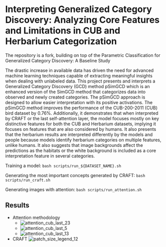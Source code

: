 # Interpreting Generalized Category Discovery: Analyzing Core Features and Limitations in CUB and Herbarium Categorization

The repository is a fork, building on top of the Parametric Classification for Generalized Category Discovery: A Baseline Study 

The drastic increase in available data has driven the need for advanced machine learning techniques capable of extracting meaningful insights when dealing with unlabeled data. This project presents and interprets a Generalized Category Discovery (GCD) method pSimGCD which is an enhanced version of the SimGCD method that categorizes data into observed and newly created categories. The pSimGCD approach is designed to allow easier interpretation with its positive activations. The pSimGCD method improves the performance of the CUB-200-2011 (CUB) bird dataset by 0.76\%. Additionally, it demonstrates that when interpreted by CRAFT or the last self-attention layer, the model focuses mostly on key distinctive features for both the CUB and Herbarium datasets, implying it focuses on features that are also considered by humans. It also presents that the herbarium results are interpreted differently by the models and people because models identify herbarium categories on multiple features, unlike humans. It also suggests that image backgrounds affect the predictions as the habitats or the white background is included as a core interpretation feature in several categories.

Training a model: `bash scripts/run_${DATASET_NAME}.sh`

Generating the most important concepts generated by CRAFT: `bash scripts/run_craft.sh`

Generating images with attention: `bash scripts/run_attention.sh`

## Results
- Attention methodology
  - ![attention_cub_last_23](https://github.com/user-attachments/assets/3b423772-a3b8-467f-a5ed-93b3984dc5d0)
  - ![attention_cub_last_5](https://github.com/user-attachments/assets/c3dc4a8e-41dc-41b5-86bc-52ad46893cb8)
  - ![attention_cub_last_13](https://github.com/user-attachments/assets/c7b17c7b-75c4-4eb5-bc4f-220546286959)
- CRAFT
  ![patch_size_legend_12](https://github.com/user-attachments/assets/4df23ca3-ac68-4e41-a281-376e2eab5bba)
